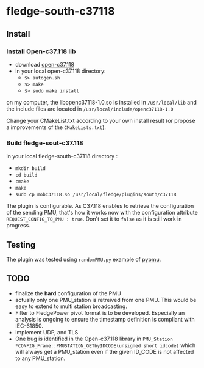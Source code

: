 # fledge-south-c37118
## Install
### Install Open-c37.118 lib
* download [open-c37.118](https://github.com/marsolla/Open-C37.118)
* in your local open-c37.118 directory:
  * `$> autogen.sh`
  * `$> make`
  * `$> sudo make install`

on my computer, the libopenc37118-1.0.so is installed in `/usr/local/lib` and the include files are located in `/usr/local/include/openc37118-1.0`

Change your CMakeList.txt according to your own install result (or propose a improvements of the `CMakeLists.txt`).

### Build fledge-sout-c37.118
in your local fledge-south-c37118 directory :
* `mkdir build`
* `cd build`
* `cmake`
* `make`
* `sudo cp mobc37118.so /usr/local/fledge/plugins/south/c37118`

The plugin is configurable. As C37.118 enables to retrieve the configuration of the sending PMU, that's how it works now with the configuration attribute `REQUEST_CONFIG_TO_PMU : true`.
 Don't set it to `false` as it is still work in progress.

## Testing

The plugin was tested using `randomPMU.py` example of [pypmu](https://github.com/iicsys/pypmu).

## TODO
* finalize the **hard** configuration of the PMU
* actually only one PMU_station is retreived from one PMU. This would be easy to extend to multi station broadcasting.
* Filter to FledgePower pivot format is to be developed. Especially an analysis is ongoing to ensure the timestamp definition is compliant with IEC-61850.
* implement UDP, and TLS
* One bug is identified in the Open-c37.118 library in `PMU_Station *CONFIG_Frame::PMUSTATION_GETbyIDCODE(unsigned short idcode)` which will always get a PMU_station even if the given ID_CODE is not affected to any PMU_station.
